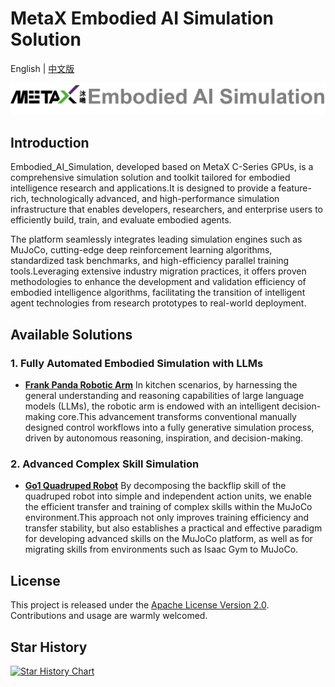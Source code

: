 # MetaX Embodied AI Simulation Solution

English | [中文版](README_zh.md)

![logo](./imgs/logo.png)
## Introduction

Embodied_AI_Simulation, developed based on MetaX C-Series GPUs, is a comprehensive simulation solution and toolkit tailored for embodied intelligence research and applications.It is designed to provide a feature-rich, technologically advanced, and high-performance simulation infrastructure that enables developers, researchers, and enterprise users to efficiently build, train, and evaluate embodied agents.

The platform seamlessly integrates leading simulation engines such as MuJoCo, cutting-edge deep reinforcement learning algorithms, standardized task benchmarks, and high-efficiency parallel training tools.Leveraging extensive industry migration practices, it offers proven methodologies to enhance the development and validation efficiency of embodied intelligence algorithms, facilitating the transition of intelligent agent technologies from research prototypes to real-world deployment.

## Available Solutions
### 1. Fully Automated Embodied Simulation with LLMs
- **[Frank Panda Robotic Arm](./FrankPanda/README.md)** In kitchen scenarios, by harnessing the general understanding and reasoning capabilities of large language models (LLMs), the robotic arm is endowed with an intelligent decision-making core.This advancement transforms conventional manually designed control workflows into a fully generative simulation process, driven by autonomous reasoning, inspiration, and decision-making.

### 2. Advanced Complex Skill Simulation
- **[Go1 Quadruped Robot](./Go1/README.md)** By decomposing the backflip skill of the quadruped robot into simple and independent action units, we enable the efficient transfer and training of complex skills within the MuJoCo environment.This approach not only improves training efficiency and transfer stability, but also establishes a practical and effective paradigm for developing advanced skills on the MuJoCo platform, as well as for migrating skills from environments such as Isaac Gym to MuJoCo.

## License

This project is released under the [Apache License Version 2.0](./LICENSE). Contributions and usage are warmly welcomed.

## Star History

[![Star History Chart](https://api.star-history.com/svg?repos=MetaX-MACA/Embodied_AI_Simulation&type=Date)](https://www.star-history.com/#MetaX-MACA/Embodied_AI_Simulation&Date)
